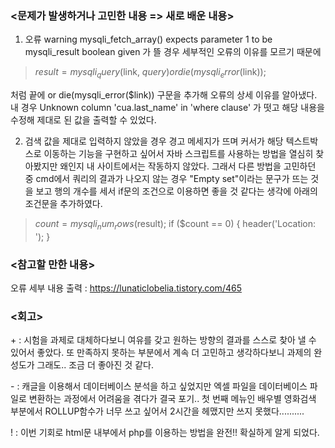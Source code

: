 ### <문제가 발생하거나 고민한 내용 => 새로 배운 내용>

1) 오류 warning mysqli_fetch_array() expects parameter 1 to be mysqli_result boolean given 가 뜰 경우 세부적인 오류의 이유를 모르기 때문에 
>$result = mysqli_query($link, $query) or die(mysqli_error($link));

처럼 끝에 or die(mysqli_error($link)) 구문을 추가해 오류의 상세 이유를 알아냈다.
내 경우 Unknown column 'cua.last_name' in 'where clause' 가 떳고 해당 내용을 수정해 제대로 된 값을 출력할 수 있었다.



2) 검색 값을 제대로 입력하지 않았을 경우 경고 메세지가 뜨며 커서가 해당 텍스트박스로 이동하는 기능을 구현하고 싶어서 자바 스크립트를 사용하는 방법을 열심히 찾아봤지만 왜인지 내 사이트에서는 작동하지 않았다. 그래서 다른 방법을 고민하던 중 cmd에서 쿼리의 결과가 나오지 않는 경우 "Empty set"이라는 문구가 뜨는 것을 보고 행의 개수를 세서 if문의 조건으로 이용하면 좋을 것 같다는 생각에 아래의 조건문을 추가하였다.
>$count = mysqli_num_rows($result);
    if ($count == 0) { 
        header('Location: ');
    }

### <참고할 만한 내용>

오류 세부 내용 출력 : https://lunaticlobelia.tistory.com/465

### <회고>

\+ : 시험을 과제로 대체하다보니 여유를 갖고 원하는 방향의 결과를 스스로 찾아 낼 수 있어서 좋았다. 또 만족하지 못하는 부분에서 계속 더 고민하고 생각하다보니 과제의 완성도가 그래도.. 조금 더 좋아진 것 같다.

\- : 캐글을 이용해서 데이터베이스 분석을 하고 싶었지만 엑셀 파일을 데이터베이스 파일로 변환하는 과정에서 어려움을 겪다가 결국 포기..
첫 번째 메뉴인 배우별 영화검색 부분에서 ROLLUP함수가 너무 쓰고 싶어서 2시간을 헤맸지만 쓰지 못했다..........

\! : 이번 기회로 html문 내부에서 php를 이용하는 방법을 완전!! 확실하게 알게 되었다.
